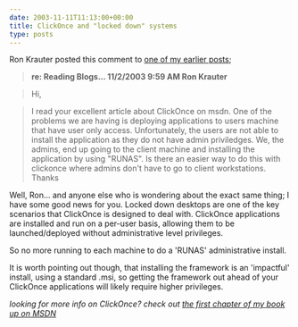 ```yaml
---
date: 2003-11-11T11:13:00+00:00
title: ClickOnce and "locked down" systems
type: posts
---
```

Ron Krauter posted this comment to [one of my earlier posts](http://weblogs.asp.net/duncanma/posts/34182.aspx);

> **re: Reading Blogs... 11/2/2003 9:59 AM Ron Krauter**

> Hi,

> I read your excellent article about ClickOnce on msdn. One of the problems we are having is deploying applications to users machine that have user only access. Unfortunately, the users are not able to install the application as they do not have admin priviledges. We, the admins, end up going to the client machine and installing the application by using "RUNAS". Is there an easier way to do this with clickonce where admins don't have to go to client workstations. Thanks

Well, Ron... and anyone else who is wondering about the exact same thing; I have some good news for you. Locked down desktops are one of the key scenarios that ClickOnce is designed to deal with. ClickOnce applications are installed and run on a per-user basis, allowing them to be launched/deployed without administrative level privileges.

So no more running to each machine to do a 'RUNAS' administrative install.

It is worth pointing out though, that installing the framework is an 'impactful' install, using a standard .msi, so getting the framework out ahead of your ClickOnce applications will likely require higher privileges.

_looking for more info on ClickOnce? check out [the first chapter of my book up on MSDN](http://msdn.microsoft.com/vbasic/default.aspx?pull=/library/en-us/dnwinforms/html/clickonce.asp)_
